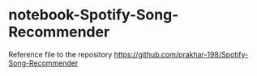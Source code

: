 # notebook-Spotify-Song-Recommender

Reference file to the repository https://github.com/prakhar-198/Spotify-Song-Recommender
